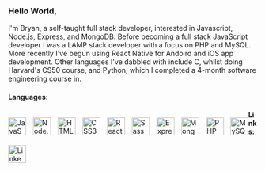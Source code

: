 ### Hello World,

I'm Bryan, a self-taught full stack developer, interested in Javascript, Node.js, Express, and MongoDB. Before becoming a full stack JavaScript developer I was a LAMP stack developer with a focus on PHP and MySQL. More recently I've begun using React Native for Andoird and iOS app development. Other languages I've dabbled with include C, whilst doing Harvard's CS50 course, and Python, which I completed a 4-month software engineering course in.

#### Languages:

<p style="float: left">
  <img alt="JavaScript" title="JavaScript" height="36" width="36" src="https://cdn.simpleicons.org/javascript" style="margin-right: 10px">
  <img alt="Node.js" title="Node.js" height="36" width="36" src="https://cdn.simpleicons.org/node.js" style="margin-right: 10px">
  <img alt="HTML5" title="HTML5" height="36" width="36" src="https://cdn.simpleicons.org/html5" style="margin-right: 10px">
  <img alt="CSS3" title="CSS3" height="36" width="36" src="https://cdn.simpleicons.org/css3" style="margin-right: 10px">
  <img alt="React" title="React" height="36" width="36" src="https://cdn.simpleicons.org/react" style="margin-right: 10px">
  <img alt="Sass" title="Sass" height="36" width="36" src="https://cdn.simpleicons.org/sass" style="margin-right: 10px">
  <img alt="Express" title="Express" height="36" width="36" src="https://cdn.simpleicons.org/express" style="margin-right: 10px">
  <img alt="MongoDB" title="MongoDB" height="36" width="36" src="https://cdn.simpleicons.org/mongodb" style="margin-right: 10px">
  <img alt="PHP" title="PHP" height="36" width="36" src="https://cdn.simpleicons.org/php" style="margin-right: 10px">
  <img alt="MySQL" title="MySQL" height="36" width="36" src="https://cdn.simpleicons.org/mysql">
</p>

#### Links:

<p style="float: none">
  <a href="https://www.linkedin.com/in/bryanlown/" target="_blank">
    <img alt="LinkedIn" title="LinkedIn" height="36" width="36" src="https://cdn.simpleicons.org/linkedin"></a>
  </a>
</p>